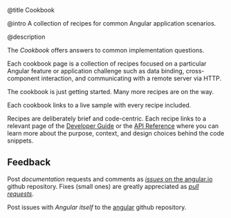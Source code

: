 @title
Cookbook

@intro
A collection of recipes for common Angular application scenarios.

@description


The *Cookbook* offers answers to common implementation questions.

Each cookbook page is a collection of recipes focused on a particular Angular feature or application challenge
such as data binding, cross-component interaction, and communicating with a remote server via HTTP.


<div class="l-sub-section">



The cookbook is just getting started. Many more recipes are on the way.


</div>



Each cookbook links to a live sample with every recipe included.

Recipes are deliberately brief and code-centric.
Each recipe links to a relevant page of the [Developer Guide](guide) or the
[API Reference](api) where you can learn more about
the purpose, context, and design choices behind the code snippets.

## Feedback

Post *documentation* requests and comments as
<a href="https://github.com/angular/angular.io/issues" target="_blank" title="Documentation issues on github">
<i>issues</i> on the angular.io</a> github repository.
Fixes (small ones) are greatly appreciated as
<a href="https://github.com/angular/angular.io/pulls" target="_blank" title="Documentation PRs on github">
<i>pull requests</i></a>.

Post issues with *Angular itself* to the [angular](https://github.com/angular/angular) github repository.